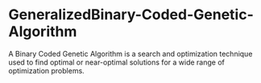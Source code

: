 # GeneralizedBinary-Coded-Genetic-Algorithm
A Binary Coded Genetic Algorithm is a search and optimization technique used to find optimal or near-optimal solutions for a wide range of optimization problems.
